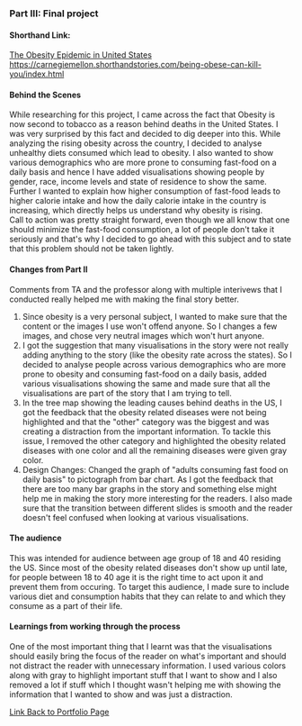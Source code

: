 ### Part III: Final project

#### Shorthand Link: <br/>

[The Obesity Epidemic in United States](https://carnegiemellon.shorthandstories.com/being-obese-can-kill-you/index.html)
https://carnegiemellon.shorthandstories.com/being-obese-can-kill-you/index.html


#### Behind the Scenes
While researching for this project, I came across the fact that Obesity is now second to tobacco as a reason behind deaths in the United States. I was very surprised by this fact and decided to dig deeper into this. While analyzing the rising obesity across the country, I decided to analyse unhealthy diets consumed which lead to obesity. I also wanted to show various demographics who are more prone to consuming fast-food on a daily basis and hence I have added visualisations showing people by gender, race, income levels and state of residence to show the same. <br/>
Further I wanted to explain how higher consumption of fast-food leads to higher calorie intake and how the daily calorie intake in the country is increasing, which directly helps us understand why obesity is rising. <br/>
Call to action was pretty straight forward, even though we all know that one should minimize the fast-food consumption, a lot of people don't take it seriously and that's why I decided to go ahead with this subject and to state that this problem should not be taken lightly.

#### Changes from Part II
Comments from TA and the professor along with multiple interivews that I conducted really helped me with making the final story better.
1) Since obesity is a very personal subject, I wanted to make sure that the content or the images I use won't offend anyone. So I changes a few images, and chose very neutral images which won't hurt anyone. <br/>
2) I got the suggestion that many visualisations in the story were not really adding anything to the story (like the obesity rate across the states). So I decided to analyse people across various demographics who are more prone to obesity and consuming fast-food on a daily basis, added various visualisations showing the same and made sure that all the visualisations are part of the story that I am trying to tell. <br/>
3) In the tree map showing the leading causes behind deaths in the US, I got the feedback that the obesity related diseases were not being highlighted and that the "other" category was the biggest and was creating a distraction from the important information. To tackle this issue, I removed the other category and highlighted the obesity related diseases with one color and all the remaining diseases were given gray color. <br/>
4) Design Changes: Changed the graph of "adults consuming fast food on daily basis" to pictograph from bar chart. As I got the feedback that there are too many bar graphs in the story and something else might help me in making the story more interesting for the readers.
I also made sure that the transition between different slides is smooth and the reader doesn't feel confused when looking at various visualisations.

#### The audience
This was intended for audience between age group of 18 and 40 residing the US. Since most of the obesity related diseases don't show up until late, for people between 18 to 40 age it is the right time to act upon it and prevent them from occuring. To target this audience, I made sure to include various diet and consumption habits that they can relate to and which they consume as a part of their life.

#### Learnings from working through the process
One of the most important thing that I learnt was that the visualisations should easily bring the focus of the reader on what's important and should not distract the reader with unnecessary information. I used various colors along with gray to highlight important stuff that I want to show and I also removed a lot if stuff which I thought wasn't helping me with showing the information that I wanted to show and was just a distraction.  



[Link Back to Portfolio Page](https://shubham-prabhu.github.io/portfolio/)
